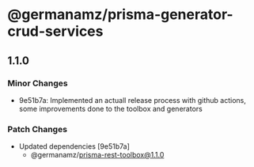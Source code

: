 # @germanamz/prisma-generator-crud-services

## 1.1.0

### Minor Changes

- 9e51b7a: Implemented an actuall release process with github actions, some improvements done to the toolbox and generators

### Patch Changes

- Updated dependencies [9e51b7a]
  - @germanamz/prisma-rest-toolbox@1.1.0
